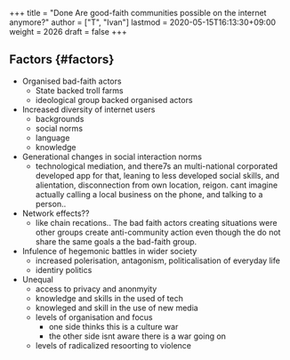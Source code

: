 +++
title = "Done Are good-faith communities possible on the internet anymore?"
author = ["T", "Ivan"]
lastmod = 2020-05-15T16:13:30+09:00
weight = 2026
draft = false
+++

## Factors {#factors}

-   Organised bad-faith actors
    -   State backed troll farms
    -   ideological group backed organised actors
-   Increased diversity of internet users
    -   backgrounds
    -   social norms
    -   language
    -   knowledge
-   Generational changes in social interaction norms
    -   technological mediation, and there7s an multi-national
        corporated developed app for that, leaning
        to less developed social skills, and alientation,
        disconnection from own location, reigon. cant imagine actually
        calling a local business on the phone, and talking to a
        person..
-   Network effects??
    -   like chain recations.. The bad faith actors creating
        situations were other groups create anti-community action even
        though the do not share the same goals a the bad-faith group.
-   Infulence of hegemonic battles in wider society
    -   increased polerisation, antagonism, politicalisation of
        everyday life
    -   identiry politics
-   Unequal
    -   access to privacy and anonmyity
    -   knowledge and skills in the used of tech
    -   knowleged and skill in the use of new media
    -   levels of organisation and focus
        -   one side thinks this is a culture war
        -   the other side isnt aware there is a war going on
    -   levels of radicalized resoorting to violence
